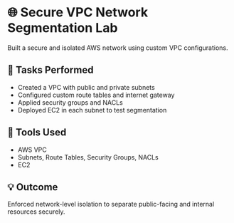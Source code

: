 # 🌐 Secure VPC Network Segmentation Lab

Built a secure and isolated AWS network using custom VPC configurations.

## 🧪 Tasks Performed
- Created a VPC with public and private subnets
- Configured custom route tables and internet gateway
- Applied security groups and NACLs
- Deployed EC2 in each subnet to test segmentation

## 🔧 Tools Used
- AWS VPC
- Subnets, Route Tables, Security Groups, NACLs
- EC2

## 💡 Outcome
Enforced network-level isolation to separate public-facing and internal resources securely.
